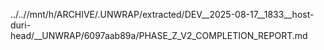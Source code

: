 ../..//mnt/h/ARCHIVE/.UNWRAP/extracted/DEV__2025-08-17__1833__host-duri-head/__UNWRAP/6097aab89a/PHASE_Z_V2_COMPLETION_REPORT.md